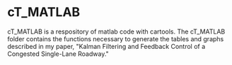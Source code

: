 # cT_MATLAB
cT_MATLAB is a respository of matlab code with cartools.
The cT_MATLAB folder contains the functions necessary to generate the tables and graphs described in my paper, "Kalman Filtering and Feedback Control of a Congested Single-Lane Roadway." 
